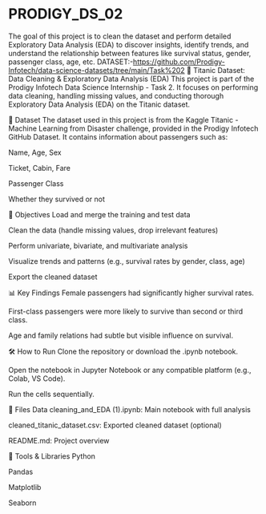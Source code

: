 # PRODIGY_DS_02
The goal of this project is to clean the dataset and perform detailed Exploratory Data Analysis (EDA) to discover insights, identify trends, and understand the relationship between features like survival status, gender, passenger class, age, etc.
DATASET:-https://github.com/Prodigy-Infotech/data-science-datasets/tree/main/Task%202
🚢 Titanic Dataset: Data Cleaning & Exploratory Data Analysis (EDA)
This project is part of the Prodigy Infotech Data Science Internship - Task 2. It focuses on performing data cleaning, handling missing values, and conducting thorough Exploratory Data Analysis (EDA) on the Titanic dataset.

📁 Dataset
The dataset used in this project is from the Kaggle Titanic - Machine Learning from Disaster challenge, provided in the Prodigy Infotech GitHub Dataset.
It contains information about passengers such as:

Name, Age, Sex

Ticket, Cabin, Fare

Passenger Class

Whether they survived or not

📌 Objectives
Load and merge the training and test data

Clean the data (handle missing values, drop irrelevant features)

Perform univariate, bivariate, and multivariate analysis

Visualize trends and patterns (e.g., survival rates by gender, class, age)

Export the cleaned dataset

📊 Key Findings
Female passengers had significantly higher survival rates.

First-class passengers were more likely to survive than second or third class.

Age and family relations had subtle but visible influence on survival.

🛠️ How to Run
Clone the repository or download the .ipynb notebook.

Open the notebook in Jupyter Notebook or any compatible platform (e.g., Colab, VS Code).

Run the cells sequentially.

📁 Files
Data cleaning_and_EDA (1).ipynb: Main notebook with full analysis

cleaned_titanic_dataset.csv: Exported cleaned dataset (optional)

README.md: Project overview

🚀 Tools & Libraries
Python

Pandas

Matplotlib

Seaborn

